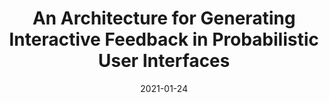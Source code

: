 ---
title: 'An Architecture for Generating Interactive Feedback in Probabilistic User Interfaces'
authors: 'Julia Schwarz, Jennifer Mankoff, Scott Hudson'
venue: 'CHI 2015'
doi: 'https://doi.org/10.1145/2702123.2702228'
reason: 'The idea to use Monte Carlo methods for a user interface can be easily brushed off as impractical. But that is precisely why this work is interesting and important.'
picked_by: 'Anup'
date: 2021-01-24
---